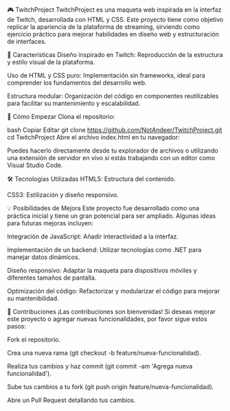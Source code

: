 🎮 TwitchProject
TwitchProject es una maqueta web inspirada en la interfaz de Twitch, desarrollada con HTML y CSS. Este proyecto tiene como objetivo replicar la apariencia de la plataforma de streaming, sirviendo como ejercicio práctico para mejorar habilidades en diseño web y estructuración de interfaces.

🧩 Características
Diseño inspirado en Twitch: Reproducción de la estructura y estilo visual de la plataforma.

Uso de HTML y CSS puro: Implementación sin frameworks, ideal para comprender los fundamentos del desarrollo web.

Estructura modular: Organización del código en componentes reutilizables para facilitar su mantenimiento y escalabilidad.

🚀 Cómo Empezar
Clona el repositorio:

bash
Copiar
Editar
git clone https://github.com/NotAndeer/TwitchProject.git
cd TwitchProject
Abre el archivo index.html en tu navegador:

Puedes hacerlo directamente desde tu explorador de archivos o utilizando una extensión de servidor en vivo si estás trabajando con un editor como Visual Studio Code.

🛠️ Tecnologías Utilizadas
HTML5: Estructura del contenido.

CSS3: Estilización y diseño responsivo.

💡 Posibilidades de Mejora
Este proyecto fue desarrollado como una práctica inicial y tiene un gran potencial para ser ampliado. Algunas ideas para futuras mejoras incluyen:

Integración de JavaScript: Añadir interactividad a la interfaz.

Implementación de un backend: Utilizar tecnologías como .NET para manejar datos dinámicos.

Diseño responsivo: Adaptar la maqueta para dispositivos móviles y diferentes tamaños de pantalla.

Optimización del código: Refactorizar y modularizar el código para mejorar su mantenibilidad.

🤝 Contribuciones
¡Las contribuciones son bienvenidas! Si deseas mejorar este proyecto o agregar nuevas funcionalidades, por favor sigue estos pasos:

Fork el repositorio.

Crea una nueva rama (git checkout -b feature/nueva-funcionalidad).

Realiza tus cambios y haz commit (git commit -am 'Agrega nueva funcionalidad').

Sube tus cambios a tu fork (git push origin feature/nueva-funcionalidad).

Abre un Pull Request detallando tus cambios.
